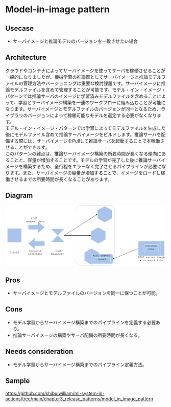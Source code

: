 # Model-in-image pattern

## Usecase
- サーバイメージと推論モデルのバージョンを一致させたい場合

## Architecture
クラウドやコンテナによってサーバイメージを使ってサーバを稼働させることが一般的になりましたが、機械学習の推論器としてサーバイメージと推論モデルファイルの管理方法やバージョニングは重要な検討課題です。サーバイメージに推論モデルファイルを含めて管理することが可能です。モデル・イン・イメージ・パターンでは推論サーバのイメージに学習済みモデルファイルを含めることによって、学習とサーバイメージ構築を一連のワークフローに組み込むことが可能になります。サーバイメージとモデルファイルのバージョンが同一となるため、ライブラリのバージョンによって稼働可能なモデルを選定する必要がなくなります。<br>
モデル・イン・イメージ・パターンでは学習によってモデルファイルを生成した後にモデルファイル含めて推論サーバイメージをビルドします。推論サーバを配備する際には、サーバイメージをPullして推論サーバを起動することで本稼働させることができます。<br>
このパターンの難点は、推論サーバイメージ構築の所要時間が長くなる傾向にあることと、容量が増加することです。モデルの学習が完了した後に推論サーバイメージを構築するため、全行程をエラーなく完了させるパイプラインが必要になります。また、サーバイメージの容量が増加することで、イメージをロードし稼働させるまでの所要時間が長くなることがあります。

## Diagram
![diagram](diagram.png)


## Pros
- サーバイメージとモデルファイルのバージョンを同一に保つことが可能。

## Cons
- モデル学習からサーバイメージ構築までのパイプラインを定義する必要あり。
- 推論サーバイメージの構築やサーバ配備の所要時間が長くなる。

## Needs consideration
- モデル学習からサーバイメージ構築までのパイプライン定義方法。


## Sample
https://github.com/shibuiwilliam/ml-system-in-actions/tree/main/chapter3_release_patterns/model_in_image_pattern

